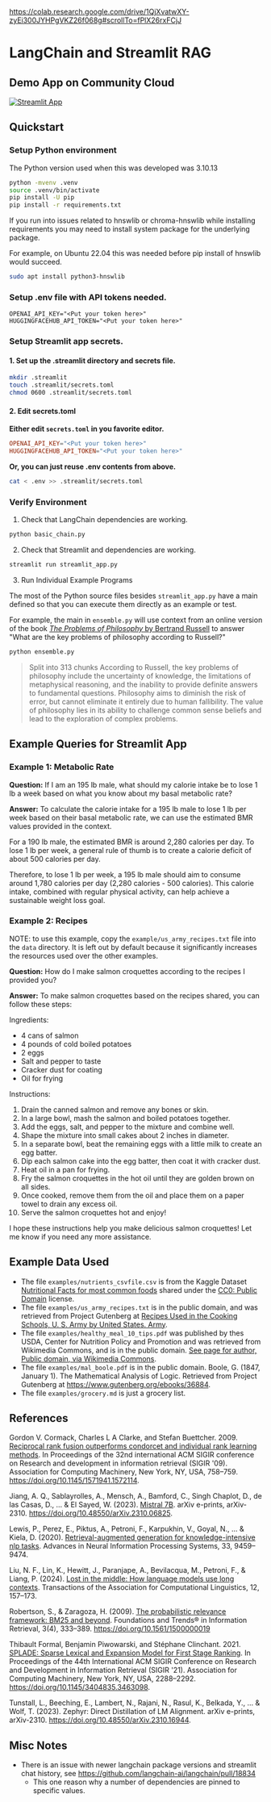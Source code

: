 https://colab.research.google.com/drive/1QjXvatwXY-zyEi300JYHPgVKZ26f068g#scrollTo=fPlX26rxFCjJ

# LangChain and Streamlit RAG

## Demo App on Community Cloud

[![Streamlit App](https://static.streamlit.io/badges/streamlit_badge_black_white.svg)](https://st-lc-rag.streamlit.app/)


## Quickstart

### Setup Python environment

The Python version used when this was developed was 3.10.13


```bash
python -mvenv .venv
source .venv/bin/activate
pip install -U pip
pip install -r requirements.txt
```

If you run into issues related to hnswlib or chroma-hnswlib while installing requirements you may need to install system package for the underlying package.

For example, on Ubuntu 22.04 this was needed before pip install of hnswlib would succeed.

```bash
sudo apt install python3-hnswlib
```

### Setup .env file with API tokens needed.

```
OPENAI_API_KEY="<Put your token here>"
HUGGINGFACEHUB_API_TOKEN="<Put your token here>"
```

### Setup Streamlit app secrets.

#### 1. Set up the .streamlit directory and secrets file.

```bash
mkdir .streamlit
touch .streamlit/secrets.toml
chmod 0600 .streamlit/secrets.toml
```

#### 2. Edit secrets.toml

**Either edit `secrets.toml` in you favorite editor.**

```toml
OPENAI_API_KEY="<Put your token here>"
HUGGINGFACEHUB_API_TOKEN="<Put your token here>"
```

**Or, you can just reuse .env contents from above.**

```bash
cat < .env >> .streamlit/secrets.toml
```

### Verify Environment

1. Check that LangChain dependencies are working.

```bash
python basic_chain.py
```

2. Check that Streamlit and dependencies are working.

```bash
streamlit run streamlit_app.py
```

3. Run Individual Example Programs

The most of the Python source files besides `streamlit_app.py` have a main defined
so that you can execute them directly as an example or test.

For example, the main in `ensemble.py` will use context from an online version of the book [*The Problems of Philosophy* by Bertrand Russell](https://www.gutenberg.org/ebooks/5827.html.images)
to answer "What are the key problems of philosophy according to Russell?"

```bash
python ensemble.py
```

>    Split into 313 chunks
>    According to Russell, the key problems of philosophy include the uncertainty of knowledge, the limitations of metaphysical reasoning, and the inability to provide definite answers to fundamental questions. Philosophy aims to diminish the risk of error, but cannot eliminate it entirely due to human fallibility. The value of philosophy lies in its ability to challenge common sense beliefs and lead to the exploration of complex problems.



## Example Queries for Streamlit App

### Example 1: Metabolic Rate

**Question:**
If I am an 195 lb male, what should my calorie intake be to lose 1 lb a week based on what you know about my basal metabolic rate?

**Answer:**
To calculate the calorie intake for a 195 lb male to lose 1 lb per week based on their basal metabolic rate, we can use the estimated BMR values provided in the context.

For a 190 lb male, the estimated BMR is around 2,280 calories per day. To lose 1 lb per week, a general rule of thumb is to create a calorie deficit of about 500 calories per day.

Therefore, to lose 1 lb per week, a 195 lb male should aim to consume around 1,780 calories per day (2,280 calories - 500 calories). This calorie intake, combined with regular physical activity, can help achieve a sustainable weight loss goal.

### Example 2: Recipes

NOTE: to use this example, copy the `example/us_army_recipes.txt` file into the `data` directory. It is left out by default because it significantly increases the resources used over the other examples.

**Question:**
How do I make salmon croquettes according to the recipes I provided you?

**Answer:**
To make salmon croquettes based on the recipes shared, you can follow these steps:

Ingredients:

- 4 cans of salmon
- 4 pounds of cold boiled potatoes
- 2 eggs
- Salt and pepper to taste
- Cracker dust for coating
- Oil for frying

Instructions:

1. Drain the canned salmon and remove any bones or skin.
2. In a large bowl, mash the salmon and boiled potatoes together.
3. Add the eggs, salt, and pepper to the mixture and combine well.
4. Shape the mixture into small cakes about 2 inches in diameter.
5. In a separate bowl, beat the remaining eggs with a little milk to create an egg batter.
6. Dip each salmon cake into the egg batter, then coat it with cracker dust.
7. Heat oil in a pan for frying.
8. Fry the salmon croquettes in the hot oil until they are golden brown on all sides.
9. Once cooked, remove them from the oil and place them on a paper towel to drain any excess oil.
10. Serve the salmon croquettes hot and enjoy!

I hope these instructions help you make delicious salmon croquettes! Let me know if you need any more assistance.


## Example Data Used

* The file `examples/nutrients_csvfile.csv` is from the Kaggle Dataset [Nutritional Facts for most common foods](https://www.kaggle.com/datasets/niharika41298/nutrition-details-for-most-common-foods/)
shared under the [CC0: Public Domain](https://creativecommons.org/publicdomain/zero/1.0/) license.
* The file `examples/us_army_recipes.txt` is in the public domain, and was retrieved from Project Gutenberg at [Recipes Used in the Cooking Schools, U. S. Army by United States. Army](https://www.gutenberg.org/ebooks/65250).
* The file `examples/healthy_meal_10_tips.pdf` was published by thes USDA, Center for Nutrition Policy and Promotion and was retrieved from Wikimedia  Commons, and is in the public domain.
[See page for author, Public domain, via Wikimedia Commons](https://commons.wikimedia.org/wiki/File:Build_a_healthy_meal_10_tips_for_healthy_meals_(IA_CAT31299650).pdf).
* The file `examples/mal_boole.pdf` is in the public domain. Boole, G. (1847, January 1). The Mathematical Analysis of Logic. Retrieved from Project Gutenberg at https://www.gutenberg.org/ebooks/36884.
* The file `examples/grocery.md` is just a grocery list.

## References


Gordon V. Cormack, Charles L A Clarke, and Stefan Buettcher. 2009. [Reciprocal rank fusion outperforms condorcet and individual rank learning methods](https://dl.acm.org/doi/10.1145/1571941.1572114). In Proceedings of the 32nd international ACM SIGIR conference on Research and development in information retrieval (SIGIR '09). Association for Computing Machinery, New York, NY, USA, 758–759. <https://doi.org/10.1145/1571941.1572114>.

Jiang, A. Q., Sablayrolles, A., Mensch, A., Bamford, C., Singh Chaplot, D., de las Casas, D., … & El Sayed, W. (2023). [Mistral 7B](https://arxiv.org/abs/2310.06825). arXiv e-prints, arXiv-2310. <https://doi.org/10.48550/arXiv.2310.06825>.

Lewis, P., Perez, E., Piktus, A., Petroni, F., Karpukhin, V., Goyal, N., … & Kiela, D. (2020). [Retrieval-augmented generation for knowledge-intensive nlp tasks](https://arxiv.org/abs/2005.11401). Advances in Neural Information Processing Systems, 33, 9459–9474.

Liu, N. F., Lin, K., Hewitt, J., Paranjape, A., Bevilacqua, M., Petroni, F., & Liang, P. (2024). [Lost in the middle: How language models use long contexts](https://arxiv.org/abs/2307.03172). Transactions of the Association for Computational Linguistics, 12, 157–173.

Robertson, S., & Zaragoza, H. (2009). [The probabilistic relevance framework: BM25 and beyond](https://dl.acm.org/doi/10.1561/1500000019). Foundations and Trends® in Information Retrieval, 3(4), 333–389. <https://doi.org/10.1561/1500000019>

Thibault Formal, Benjamin Piwowarski, and Stéphane Clinchant. 2021. [SPLADE: Sparse Lexical and Expansion Model for First Stage Ranking](https://dl.acm.org/doi/10.1145/3404835.3463098). In Proceedings of the 44th International ACM SIGIR Conference on Research and Development in Information Retrieval (SIGIR '21). Association for Computing Machinery, New York, NY, USA, 2288–2292. <https://doi.org/10.1145/3404835.3463098>.

Tunstall, L., Beeching, E., Lambert, N., Rajani, N., Rasul, K., Belkada, Y., … & Wolf, T. (2023). Zephyr: Direct Distillation of LM Alignment. arXiv e-prints, arXiv-2310. <https://doi.org/10.48550/arXiv.2310.16944>.

## Misc Notes

- There is an issue with newer langchain package versions and streamlit chat history, see https://github.com/langchain-ai/langchain/pull/18834
  - This one reason why a number of dependencies are pinned to specific values.
